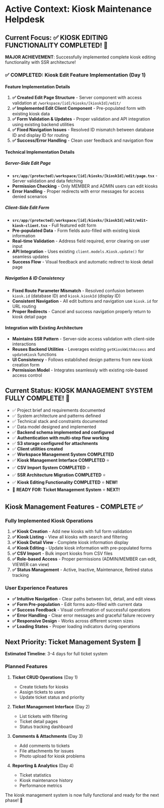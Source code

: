 # Active Context: Kiosk Maintenance Helpdesk

## Current Focus: ✅ KIOSK EDITING FUNCTIONALITY COMPLETED! 🎉

**MAJOR ACHIEVEMENT**: Successfully implemented complete kiosk editing functionality with SSR architecture!

### ✅ COMPLETED: Kiosk Edit Feature Implementation (Day 1)

#### Feature Implementation Details
1. **✅ Created Edit Page Structure** - Server component with access validation at `/workspace/[id]/kiosks/[kioskId]/edit/`
2. **✅ Implemented Edit Client Component** - Pre-populated form with existing kiosk data
3. **✅ Form Validation & Updates** - Proper validation and API integration using existing backend utilities
4. **✅ Fixed Navigation Issues** - Resolved ID mismatch between database ID and display ID for routing
5. **✅ Success/Error Handling** - Clean user feedback and navigation flow

#### Technical Implementation Details

##### Server-Side Edit Page
- **`src/app/(protected)/workspace/[id]/kiosks/[kioskId]/edit/page.tsx`** - Server validation and data fetching
- **Permission Checking** - Only MEMBER and ADMIN users can edit kiosks
- **Error Handling** - Proper redirects with error messages for access denied scenarios

##### Client-Side Edit Form
- **`src/app/(protected)/workspace/[id]/kiosks/[kioskId]/edit/edit-kiosk-client.tsx`** - Full featured edit form
- **Pre-populated Data** - Form fields auto-filled with existing kiosk information
- **Real-time Validation** - Address field required, error clearing on user input
- **API Integration** - Uses existing `client.models.Kiosk.update()` for seamless updates
- **Success Flow** - Visual feedback and automatic redirect to kiosk detail page

##### Navigation & ID Consistency
- **Fixed Route Parameter Mismatch** - Resolved confusion between `kiosk.id` (database ID) and `kiosk.kioskId` (display ID)
- **Consistent Navigation** - All edit buttons and navigation use `kiosk.id` for URL routing
- **Proper Redirects** - Cancel and success navigation properly return to kiosk detail page

#### Integration with Existing Architecture
- **Maintains SSR Pattern** - Server-side access validation with client-side interactions
- **Reuses Backend Utilities** - Leverages existing `getKioskWithAccess` and `updateKiosk` functions
- **UI Consistency** - Follows established design patterns from new kiosk creation form
- **Permission Model** - Integrates seamlessly with existing role-based access control

## Current Status: KIOSK MANAGEMENT SYSTEM FULLY COMPLETE! 🚀

- ✅ Project brief and requirements documented
- ✅ System architecture and patterns defined  
- ✅ Technical stack and constraints documented
- ✅ Data model designed and implemented
- ✅ **Backend schema implemented and configured**
- ✅ **Authentication with multi-step flow working**
- ✅ **S3 storage configured for attachments**
- ✅ **Client utilities created**
- ✅ **Workspace Management System COMPLETED**  
- ✅ **Kiosk Management Interface COMPLETED** ⭐
- ✅ **CSV Import System COMPLETED** ⭐
- ✅ **SSR Architecture Migration COMPLETED** ⭐
- ✅ **Kiosk Editing Functionality COMPLETED** ⭐ **NEW!**
- 🎯 **READY FOR: Ticket Management System** ⭐ **NEXT!**

## Kiosk Management Features - COMPLETE ✅

### Fully Implemented Kiosk Operations
1. **✅ Kiosk Creation** - Add new kiosks with full form validation
2. **✅ Kiosk Listing** - View all kiosks with search and filtering  
3. **✅ Kiosk Detail View** - Complete kiosk information display
4. **✅ Kiosk Editing** - Update kiosk information with pre-populated forms
5. **✅ CSV Import** - Bulk import kiosks from CSV files
6. **✅ Role-based Access** - Proper permissions (ADMIN/MEMBER can edit, VIEWER can view)
7. **✅ Status Management** - Active, Inactive, Maintenance, Retired status tracking

### User Experience Features
- **✅ Intuitive Navigation** - Clear paths between list, detail, and edit views
- **✅ Form Pre-population** - Edit forms auto-filled with current data
- **✅ Success Feedback** - Visual confirmation of successful operations
- **✅ Error Handling** - Clear error messages and graceful failure recovery
- **✅ Responsive Design** - Works across different screen sizes
- **✅ Loading States** - Proper loading indicators during operations

## Next Priority: Ticket Management System 🎯

**Estimated Timeline**: 3-4 days for full ticket system

### Planned Features
1. **Ticket CRUD Operations** (Day 1)
   - Create tickets for kiosks
   - Assign tickets to users
   - Update ticket status and priority

2. **Ticket Management Interface** (Day 2)
   - List tickets with filtering
   - Ticket detail pages
   - Status tracking dashboard

3. **Comments & Attachments** (Day 3)
   - Add comments to tickets
   - File attachments for issues
   - Photo upload for kiosk problems

4. **Reporting & Analytics** (Day 4)
   - Ticket statistics
   - Kiosk maintenance history
   - Performance metrics

The kiosk management system is now fully functional and ready for the next phase! 🎉 